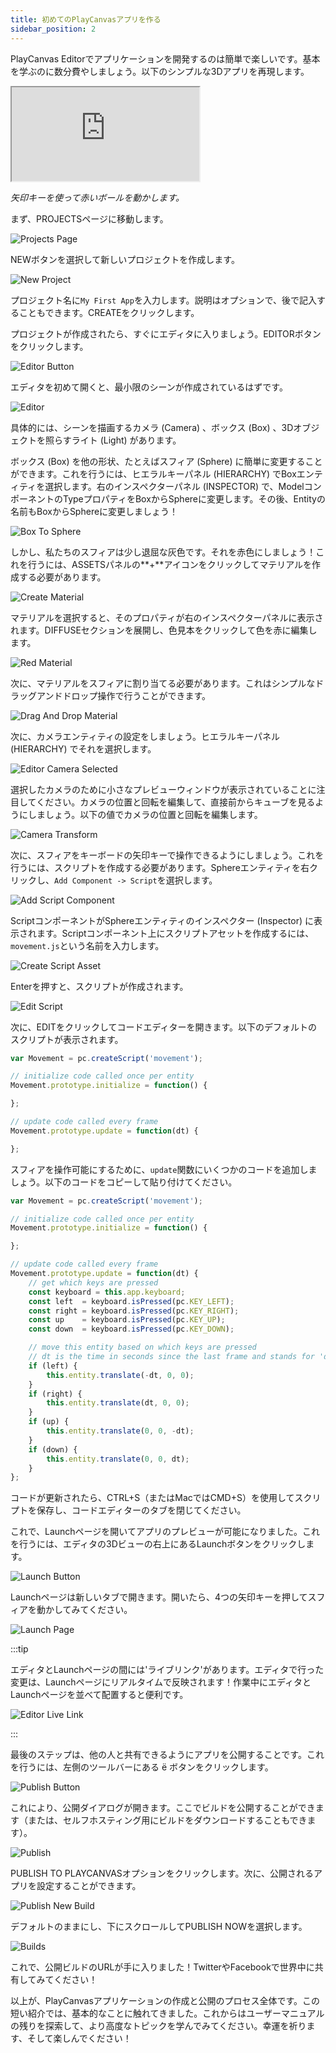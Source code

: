 ```yaml
---
title: 初めてのPlayCanvasアプリを作る
sidebar_position: 2
---
```


PlayCanvas Editorでアプリケーションを開発するのは簡単で楽しいです。基本を学ぶのに数分費やしましょう。以下のシンプルな3Dアプリを再現します。

<div className="iframe-container">
    <iframe  src="https://playcanv.as/p/TnUtDXWp/" title="Simple PlayCanvas App" allow="camera; microphone; xr-spatial-tracking; fullscreen" allowfullscreen></iframe>
</div>

*矢印キーを使って赤いボールを動かします。*

まず、PROJECTSページに移動します。

![Projects Page](/img/user-manual/your-first-app/projects-page.png)

NEWボタンを選択して新しいプロジェクトを作成します。

![New Project](/img/user-manual/your-first-app/new-project.png)

プロジェクト名に`My First App`を入力します。説明はオプションで、後で記入することもできます。CREATEをクリックします。

プロジェクトが作成されたら、すぐにエディタに入りましょう。EDITORボタンをクリックします。

![Editor Button](/img/user-manual/your-first-app/editor-button.png)

エディタを初めて開くと、最小限のシーンが作成されているはずです。

![Editor](/img/user-manual/your-first-app/editor.png)

具体的には、シーンを描画するカメラ (Camera) 、ボックス (Box) 、3Dオブジェクトを照らすライト (Light) があります。

ボックス (Box) を他の形状、たとえばスフィア (Sphere) に簡単に変更することができます。これを行うには、ヒエラルキーパネル (HIERARCHY) でBoxエンティティを選択します。右のインスペクターパネル (INSPECTOR) で、ModelコンポーネントのTypeプロパティをBoxからSphereに変更します。その後、Entityの名前もBoxからSphereに変更しましょう！

![Box To Sphere](/img/user-manual/your-first-app/box-to-sphere.png)

しかし、私たちのスフィアは少し退屈な灰色です。それを赤色にしましょう！これを行うには、ASSETSパネルの**+**アイコンをクリックしてマテリアルを作成する必要があります。

![Create Material](/img/user-manual/your-first-app/create-material.png)

マテリアルを選択すると、そのプロパティが右のインスペクターパネルに表示されます。DIFFUSEセクションを展開し、色見本をクリックして色を赤に編集します。

![Red Material](/img/user-manual/your-first-app/red-material.png)

次に、マテリアルをスフィアに割り当てる必要があります。これはシンプルなドラッグアンドドロップ操作で行うことができます。

![Drag And Drop Material](/img/user-manual/your-first-app/drag-and-drop-material.gif)

次に、カメラエンティティの設定をしましょう。ヒエラルキーパネル (HIERARCHY) でそれを選択します。

![Editor Camera Selected](/img/user-manual/your-first-app/editor-camera-selected.png)

選択したカメラのために小さなプレビューウィンドウが表示されていることに注目してください。カメラの位置と回転を編集して、直接前からキューブを見るようにしましょう。以下の値でカメラの位置と回転を編集します。

![Camera Transform](/img/user-manual/your-first-app/camera-transform.png)

次に、スフィアをキーボードの矢印キーで操作できるようにしましょう。これを行うには、スクリプトを作成する必要があります。Sphereエンティティを右クリックし、`Add Component -> Script`を選択します。

![Add Script Component](/img/user-manual/your-first-app/add-script-component.png)

ScriptコンポーネントがSphereエンティティのインスペクター (Inspector) に表示されます。Scriptコンポーネント上にスクリプトアセットを作成するには、`movement.js`という名前を入力します。

![Create Script Asset](/img/user-manual/your-first-app/create-script-asset.png)

Enterを押すと、スクリプトが作成されます。

![Edit Script](/img/user-manual/your-first-app/edit-script.png)

次に、EDITをクリックしてコードエディターを開きます。以下のデフォルトのスクリプトが表示されます。

```javascript
var Movement = pc.createScript('movement');

// initialize code called once per entity
Movement.prototype.initialize = function() {

};

// update code called every frame
Movement.prototype.update = function(dt) {

};
```

スフィアを操作可能にするために、`update`関数にいくつかのコードを追加しましょう。以下のコードをコピーして貼り付けてください。

```javascript
var Movement = pc.createScript('movement');

// initialize code called once per entity
Movement.prototype.initialize = function() {

};

// update code called every frame
Movement.prototype.update = function(dt) {
    // get which keys are pressed
    const keyboard = this.app.keyboard;
    const left  = keyboard.isPressed(pc.KEY_LEFT);
    const right = keyboard.isPressed(pc.KEY_RIGHT);
    const up    = keyboard.isPressed(pc.KEY_UP);
    const down  = keyboard.isPressed(pc.KEY_DOWN);

    // move this entity based on which keys are pressed
    // dt is the time in seconds since the last frame and stands for 'delta time'
    if (left) {
        this.entity.translate(-dt, 0, 0);
    }
    if (right) {
        this.entity.translate(dt, 0, 0);
    }
    if (up) {
        this.entity.translate(0, 0, -dt);
    }
    if (down) {
        this.entity.translate(0, 0, dt);
    }
};
```

コードが更新されたら、CTRL+S（またはMacではCMD+S）を使用してスクリプトを保存し、コードエディターのタブを閉じてください。

これで、Launchページを開いてアプリのプレビューが可能になりました。これを行うには、エディタの3Dビューの右上にあるLaunchボタンをクリックします。

![Launch Button](/img/user-manual/your-first-app/launch-button.png)

Launchページは新しいタブで開きます。開いたら、4つの矢印キーを押してスフィアを動かしてみてください。

![Launch Page](/img/user-manual/your-first-app/launch-page.gif)

:::tip

エディタとLaunchページの間には'ライブリンク'があります。エディタで行った変更は、Launchページにリアルタイムで反映されます！作業中にエディタとLaunchページを並べて配置すると便利です。

![Editor Live Link](/img/user-manual/your-first-app/live-link.gif)

:::

最後のステップは、他の人と共有できるようにアプリを公開することです。これを行うには、左側のツールバーにある <span class="pc-icon">&#57911; </span>ボタンをクリックします。

![Publish Button](/img/user-manual/your-first-app/publish-button.png)

これにより、公開ダイアログが開きます。ここでビルドを公開することができます（または、セルフホスティング用にビルドをダウンロードすることもできます）。

![Publish](/img/user-manual/your-first-app/publish-dialog.png)

PUBLISH TO PLAYCANVASオプションをクリックします。次に、公開されるアプリを設定することができます。

![Publish New Build](/img/user-manual/your-first-app/publish-options.png)

デフォルトのままにし、下にスクロールしてPUBLISH NOWを選択します。

![Builds](/img/user-manual/your-first-app/builds.png)

これで、公開ビルドのURLが手に入りました！TwitterやFacebookで世界中に共有してみてください！

以上が、PlayCanvasアプリケーションの作成と公開のプロセス全体です。この短い紹介では、基本的なことに触れてきました。これからはユーザーマニュアルの残りを探索して、より高度なトピックを学んでみてください。幸運を祈ります、そして楽しんでください！
